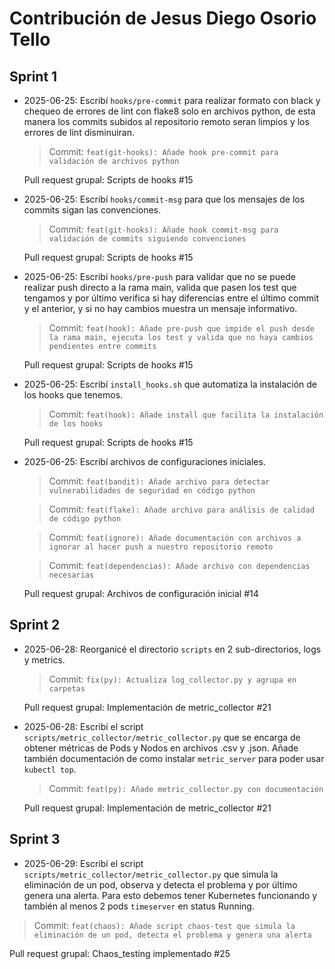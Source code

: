 # Contribución de Jesus Diego Osorio Tello 

## Sprint 1

- 2025-06-25: Escribí `hooks/pre-commit` para realizar formato con black y chequeo de errores de lint con flake8 solo en archivos python, de esta manera los commits subidos al repositorio remoto seran limpios y los errores de lint disminuiran.

    >Commit: `feat(git-hooks): Añade hook pre-commit para validación de archivos python`

    Pull request grupal: Scripts de hooks #15

- 2025-06-25: Escribí `hooks/commit-msg` para que los mensajes de los commits sigan las convenciones.

    >Commit: `feat(git-hooks): Añade hook commit-msg para validación de commits siguiendo convenciones`

    Pull request grupal: Scripts de hooks #15

- 2025-06-25: Escribí `hooks/pre-push` para validar que no se puede realizar push directo a la rama main, valida que pasen los test que tengamos y por último verifica si hay diferencias entre el último commit y el anterior, y si no hay cambios muestra un mensaje informativo. 

  >Commit: `feat(hook): Añade pre-push que impide el push desde la rama main, ejecuta los test y valida que no haya cambios pendientes entre commits`

  Pull request grupal: Scripts de hooks #15

- 2025-06-25: Escribí `install_hooks.sh` que automatiza la instalación de los hooks que tenemos.

    >Commit: `feat(hook): Añade install que facilita la instalación de los hooks`

  Pull request grupal: Scripts de hooks #15 

- 2025-06-25: Escribí archivos de configuraciones iniciales.

    >Commit: `feat(bandit): Añade archivo para detectar vulnerabilidades de seguridad en código python
`

    >Commit: `feat(flake): Añade archivo para análisis de calidad de código python`

    >Commit: `feat(ignore): Añade documentación con archivos a ignorar al hacer push a nuestro repositorio remoto`

    >Commit: `feat(dependencias): Añade archivo con dependencias necesarias`

  Pull request grupal: Archivos de configuración inicial #14 

    
## Sprint 2 

- 2025-06-28: Reorganicé el directorio `scripts` en 2 sub-directorios, logs y metrics.

  > Commit: `fix(py): Actualiza log_collector.py y agrupa en carpetas`

  Pull request grupal: Implementación de metric_collector #21 
  
- 2025-06-28: Escribí el script `scripts/metric_collector/metric_collector.py` que se encarga de obtener métricas de Pods y Nodos en archivos .csv y .json. Añade también documentación de como instalar `metric_server` para poder usar `kubectl top`.

  > Commit: `feat(py): Añade metric_collector.py con documentación`

  Pull request grupal: Implementación de metric_collector #21

## Sprint 3

- 2025-06-29: Escribí el script `scripts/metric_collector/metric_collector.py` que simula la eliminación de un pod, observa y detecta el problema y por último genera una alerta. Para esto debemos tener Kubernetes funcionando y también al menos 2 pods `timeserver` en status Running.

> Commit: `feat(chaos): Añade script chaos-test que simula la eliminación de un pod, detecta el problema y genera una alerta`

Pull request grupal: Chaos_testing implementado #25